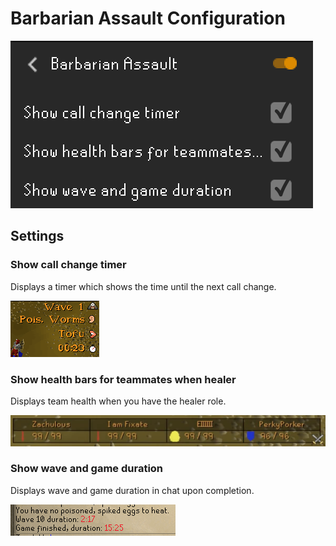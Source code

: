 # Barbarian Assault Configuration

![Barbarian assault config](img/barbarian-assault/barbarian_assault_config.png)

## Settings

### Show call change timer

Displays a timer which shows the time until the next call change.

![Barbarian assault call timer](img/barbarian-assault/barbarian_assault_call_timer.png)

### Show health bars for teammates when healer

Displays team health when you have the healer role.

![](img/barbarian-assault/barbarian_assault_health_bars.png)

### Show wave and game duration

Displays wave and game duration in chat upon completion.

![Barbarian assault wave duration](img/barbarian-assault/barbarian_assault_duration.png)
